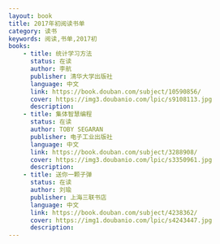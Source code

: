 ```yaml
---
layout: book
title: 2017年初阅读书单
category: 读书
keywords: 阅读,书单,2017初
books: 
    - title: 统计学习方法
      status: 在读
      author: 李航
      publisher: 清华大学出版社
      language: 中文
      link: https://book.douban.com/subject/10590856/          
      cover: https://img3.doubanio.com/lpic/s9108113.jpg
      description: 
    - title: 集体智慧编程
      status: 在读
      author: TOBY SEGARAN 
      publisher: 电子工业出版社
      language: 中文
      link: https://book.douban.com/subject/3288908/        
      cover: https://img3.doubanio.com/lpic/s3350961.jpg
      description: 
    - title: 送你一颗子弹
      status: 在读
      author: 刘瑜
      publisher: 上海三联书店
      language: 中文
      link: https://book.douban.com/subject/4238362/        
      cover: https://img1.doubanio.com/lpic/s4243447.jpg
      description: 
---
```





     
  